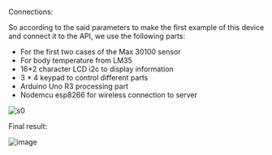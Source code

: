 Connections:

So according to the said parameters to make the first example of this device and connect it to the API, we use the following parts:
 - For the first two cases of the Max 30100 sensor
 - For body temperature from LM35
 - 16*2 character LCD i2c to display information 
 - 3 * 4 keypad to control different parts
 - Arduino Uno R3 processing part
 - Nodemcu esp8266 for wireless connection to server

![s0](https://user-images.githubusercontent.com/47954697/176932182-f602ffaf-1955-4945-98a9-fcd9419e9cbb.png)

Final result:

![image](https://user-images.githubusercontent.com/47954697/176932443-07179a24-444e-4f4b-a6d7-8d3666cae871.png)

